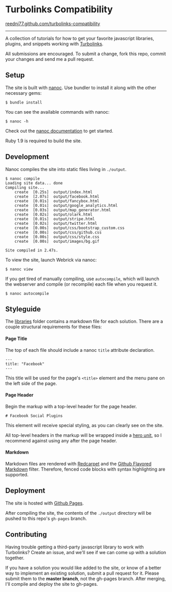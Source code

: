 # Turbolinks Compatibility
[reednj77.github.com/turbolinks-compatibility](http://reednj77.github.com/turbolinks-compatibility)

***

A collection of tutorials for how to get your favorite javascript libraries, plugins, and snippets working with [Turbolinks](https://github.com/rails/turbolinks).

All submissions are encouraged.  To submit a change, fork this repo, commit your changes and send me a pull request.  

## Setup

The site is built with [nanoc](http://nanoc.stoneship.org).  Use bundler to install it along with the other necessary gems:

```
$ bundle install
```

You can see the available commands with nanoc:

```
$ nanoc -h
```

Check out the [nanoc documentation](http://nanoc.ws/docs) to get started.  

Ruby 1.9 is required to build the site.

## Development

Nanoc compiles the site into static files living in `./output`.  

```
$ nanoc compile
Loading site data... done
Compiling site...
	create  [0.25s]  output/index.html
	create  [2.07s]  output/facebook.html
	create  [0.01s]  output/fancybox.html
	create  [0.01s]  output/google_analytics.html
	create  [0.03s]  output/map_generator.html
	create  [0.02s]  output/olark.html
	create  [0.01s]  output/stripe.html
	create  [0.02s]  output/twitter.html
	create  [0.00s]  output/css/bootstrap_custom.css
	create  [0.00s]  output/css/github.css
	create  [0.00s]  output/css/style.css
	create  [0.00s]  output/images/bg.gif

Site compiled in 2.47s.
```

To view the site, launch Webrick via nanoc:

```
$ nanoc view
```

If you get tired of manually compiling, use `autocompile`, which will launch the webserver and compile (or recompile) each file when you request it.

```
$ nanoc autocompile
```

## Styleguide

The [libraries](content/libraries) folder contains a markdown file for each solution.  There are a couple structural requirements for these files:

#### Page Title

The top of each file should include a nanoc `title` attribute declaration.  

```
---
title: "Facebook"
---
```

This title will be used for the page's `<title>` element and the menu pane on the left side of the page.

#### Page Header

Begin the markup with a top-level header for the page header.  

```
# Facebook Social Plugins
```

This element will receive special styling, as you can clearly see on the site.  

All top-level headers in the markup will be wrapped inside a [hero unit](https://twitter.github.com/bootstrap/components.html#typography), so I recommend against using any after the page header. 

#### Markdown

Markdown files are rendered with [Redcarpet](https://github.com/vmg/redcarpet) and the [Github Flavored Markdown](https://github.github.com/github-flavored-markdown) filter.  Therefore, fenced code blocks with syntax highlighting are supported.

## Deployment

The site is hosted with [Github Pages](http://pages.github.com).  

After compiling the site, the contents of the `./output` directory will be pushed to this repo's `gh-pages` branch.

## Contributing

Having trouble getting a third-party javascript library to work with Turbolinks?  Create an issue, and we'll see if we can come up with a solution together.  

If you have a solution you would like added to the site, or know of a better way to implement an existing solution, submit a pull request for it.  Please submit them to the **master branch**, not the gh-pages branch.  After merging, I'll compile and deploy the site to gh-pages.

  